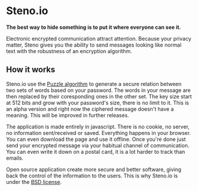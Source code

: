 Steno.io
=====

**The best way to hide something is to put it where everyone can see it.**

Electronic encrypted communication attract attention. Because your privacy matter, Steno gives you the ability to send messages looking like normal text with the robustness of an encryption algorithm.

## How it works
Steno.io use the [Puzzle algorithm](http://eprint.iacr.org/2013/551) to generate a secure relation between two sets of words based on your password. The words in your message are then replaced by their coresponding ones in the other set. The key size start at 512 bits and grow with your password's size, there is no limit to it. This is an alpha version and right now the ciphered message doesn't have a meaning. This will be improved in further releases.</p>

The application is made entirely in javascript. There is no cookie, no server, no information sent/received or saved. Everything happens in your browser. You can even download the page and use it offline. Once you're done just send your encrypted message via your habitual channel of communication. You can even write it down on a postal card, it is a lot harder to track than emails.

Open source application create more secure and better software, giving back the control of the information to the users. This is why Steno.io is under the [BSD license](http://choosealicense.com/licenses/bsd-3-clause/).
